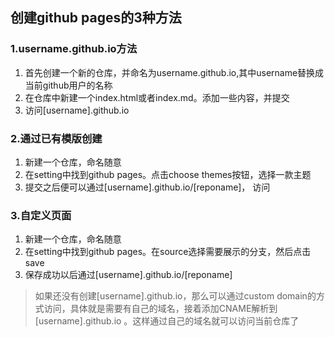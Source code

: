 ## 创建github pages的3种方法

### 1.username.github.io方法

1. 首先创建一个新的仓库，并命名为username.github.io,其中username替换成当前github用户的名称
2. 在仓库中新建一个index.html或者index.md。添加一些内容，并提交
3. 访问[username].github.io

### 2.通过已有模版创建

1. 新建一个仓库，命名随意
2. 在setting中找到github pages。点击choose themes按钮，选择一款主题
3. 提交之后便可以通过[username].github.io/[reponame]， 访问

### 3.自定义页面

1. 新建一个仓库，命名随意
2. 在setting中找到github pages。在source选择需要展示的分支，然后点击save
3. 保存成功以后通过[username].github.io/[reponame]

> 如果还没有创建[username].github.io，那么可以通过custom domain的方式访问，具体就是需要有自己的域名，接着添加CNAME解析到[username].github.io
。这样通过自己的域名就可以访问当前仓库了

